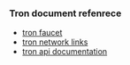 ### Tron document refenrece

- [tron faucet](https://shasta.tronex.io/)
- [tron network links](https://developers.tron.network/docs/networks)
- [tron api documentation](https://developers.tron.network/reference/background)
